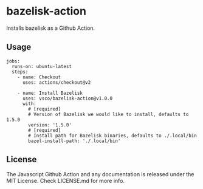 # bazelisk-action

Installs bazelisk as a Github Action.

## Usage

```
jobs:
  runs-on: ubuntu-latest
  steps:
    - name: Checkout
      uses: actions/checkout@v2
      
    - name: Install Bazelisk
      uses: vsco/bazelisk-action@v1.0.0
      with:
        # [required]
        # Version of Bazelisk we would like to install, defaults to 1.5.0
        version: '1.5.0'
        # [required]
        # Install path for Bazelisk binaries, defaults to ./.local/bin
        bazel-install-path: './.local/bin'
```

## License

The Javascript Github Action and any documentation is released under the MIT License.
Check LICENSE.md for more info.
